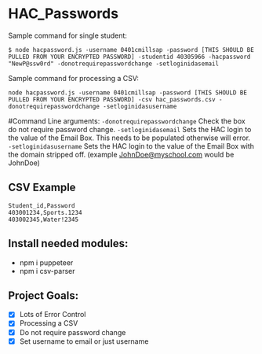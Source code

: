 # HAC_Passwords

Sample command for single student:
````
$ node hacpassword.js -username 0401cmillsap -password [THIS SHOULD BE PULLED FROM YOUR ENCRYPTED PASSWORD] -studentid 40305966 -hacpassword "NewP@ssw0rd" -donotrequirepasswordchange -setloginidasemail
````

Sample command for processing a CSV:
````
node hacpassword.js -username 0401cmillsap -password [THIS SHOULD BE PULLED FROM YOUR ENCRYPTED PASSWORD] -csv hac_passwords.csv -donotrequirepasswordchange -setloginidasusername
````

#Command Line arguments:
`-donotrequirepasswordchange` Check the box do not require password change.
`-setloginidasemail` Sets the HAC login to the value of the Email Box. This needs to be populated otherwise will error.
`-setloginidasusername` Sets the HAC login to the value of the Email Box with the domain stripped off. (example JohnDoe@myschool.com would be JohnDoe)

## CSV Example
````
Student_id,Password
403001234,Sports.1234
403002345,Water!2345
````

## Install needed modules:
* npm i puppeteer
* npm i csv-parser

## Project Goals:
- [x] Lots of Error Control
- [x] Processing a CSV
- [X] Do not require password change
- [x] Set username to email or just username
